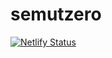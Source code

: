 # semutzero
[![Netlify Status](https://api.netlify.com/api/v1/badges/5b2288ee-4023-4c0f-9cc7-df84ee77fe6d/deploy-status)](https://app.netlify.com/sites/semutzero/deploys)
